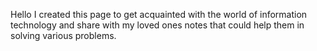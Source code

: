 Hello
I created this page to get acquainted with the world of information technology and share with my loved ones notes that could help them in solving various problems.
